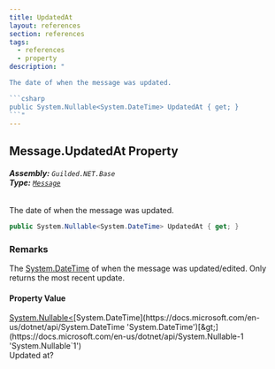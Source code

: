 ```yaml
---
title: UpdatedAt
layout: references
section: references
tags:
  - references
  - property
description: "

The date of when the message was updated.

```csharp
public System.Nullable<System.DateTime> UpdatedAt { get; }
```"
---
```


## Message.UpdatedAt Property
###### **Assembly:** `Guilded.NET.Base`<br/>**Type:** [`Message`](Message 'Guilded.NET.Base.Content.Message')

The date of when the message was updated.

```csharp
public System.Nullable<System.DateTime> UpdatedAt { get; }
```

### Remarks
  
The [System.DateTime](https://docs.microsoft.com/en-us/dotnet/api/System.DateTime 'System.DateTime') of when the message was updated/edited. Only returns the most recent update.

#### Property Value
[System.Nullable&lt;](https://docs.microsoft.com/en-us/dotnet/api/System.Nullable-1 'System.Nullable`1')[System.DateTime](https://docs.microsoft.com/en-us/dotnet/api/System.DateTime 'System.DateTime')[&gt;](https://docs.microsoft.com/en-us/dotnet/api/System.Nullable-1 'System.Nullable`1')  
Updated at?